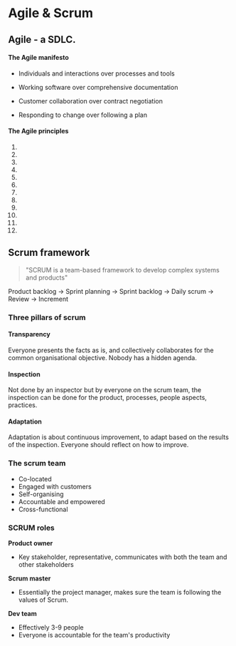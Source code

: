 # Agile & Scrum

## Agile - a SDLC. 

#### The Agile manifesto

- Individuals and interactions over processes and tools

- Working software over comprehensive documentation 

- Customer collaboration over contract negotiation

- Responding to change over following a plan 

#### The Agile principles

1. 

2. 

3. 
4. 
5. 
6. 
7. 
8. 
9. 
10. 
11. 
12. 

## Scrum framework

> "SCRUM is a team-based framework to develop complex systems and products"

Product backlog -> Sprint planning -> Sprint backlog -> Daily scrum -> Review -> Increment

### Three pillars of scrum

#### Transparency

Everyone presents the facts as is, and collectively collaborates for the common organisational objective. Nobody has a hidden agenda.

#### Inspection

Not done by an inspector but by everyone on the scrum team, the inspection can be done for the product, processes, people aspects, practices.

#### Adaptation

Adaptation is about continuous improvement, to adapt based on the results of the inspection. Everyone should reflect on how to improve.

### The scrum team

- Co-located
- Engaged with customers
- Self-organising
- Accountable and empowered 
- Cross-functional

### SCRUM roles

**Product owner**

- Key stakeholder, representative, communicates with both the team and other stakeholders

**Scrum master**

- Essentially the project manager, makes sure the team is following the values of Scrum.

**Dev team**

- Effectively 3-9 people
- Everyone is accountable for the team's productivity 

